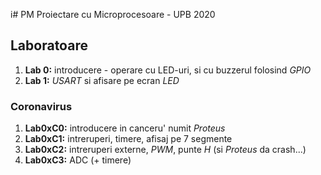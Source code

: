 i# PM
Proiectare cu Microprocesoare - UPB 2020

## Laboratoare
1. **Lab 0:** introducere - operare cu LED-uri, si cu buzzerul folosind *GPIO*
1. **Lab 1:** _USART_ si afisare pe ecran _LED_

### Coronavirus
1. **Lab0xC0:** introducere in canceru' numit _Proteus_
2. **Lab0xC1:** intreruperi, timere, afisaj pe 7 segmente
3. **Lab0xC2:** intreruperi externe, _PWM_, punte _H_ (si _Proteus_ da crash...)
4. **Lab0xC3:** ADC (+ timere)

